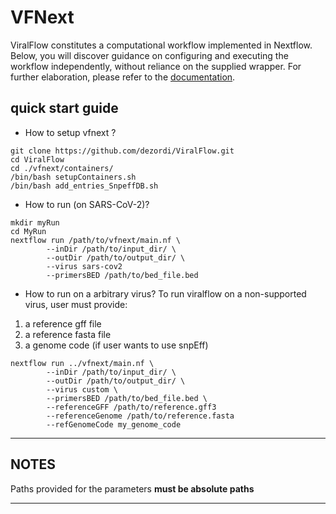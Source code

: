 # VFNext

ViralFlow constitutes a computational workflow implemented in Nextflow. Below, you will discover guidance on configuring and executing the workflow independently, without reliance on the supplied wrapper. For further elaboration, please refer to the [documentation](https://viralflow.github.io/index-en.html).

## quick start guide

* How to setup vfnext ?

```{bash}
git clone https://github.com/dezordi/ViralFlow.git
cd ViralFlow
cd ./vfnext/containers/
/bin/bash setupContainers.sh
/bin/bash add_entries_SnpeffDB.sh 
```

* How to run (on SARS-CoV-2)?

```{bash}
mkdir myRun
cd MyRun
nextflow run /path/to/vfnext/main.nf \
        --inDir /path/to/input_dir/ \
        --outDir /path/to/output_dir/ \
        --virus sars-cov2
        --primersBED /path/to/bed_file.bed
```

* How to run on a arbitrary virus?
To run viralflow on a non-supported virus, user must provide:
1. a reference gff file
2. a reference fasta file
3. a genome code (if user wants to use snpEff)

```{bash}
nextflow run ../vfnext/main.nf \
        --inDir /path/to/input_dir/ \
        --outDir /path/to/output_dir/ \
        --virus custom \
        --primersBED /path/to/bed_file.bed \
        --referenceGFF /path/to/reference.gff3
        --referenceGenome /path/to/reference.fasta
        --refGenomeCode my_genome_code
```

---
## NOTES
Paths provided for the parameters **must be absolute paths**

---

